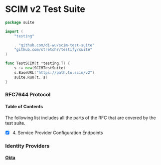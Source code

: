 # SCIM v2 Test Suite

```go
package suite

import (
	"testing"

	. "github.com/di-wu/scim-test-suite"
	"github.com/stretchr/testify/suite"
)

func TestSCIM(t *testing.T) {
	s := new(SCIMTestSuite)
	s.BaseURL("https://path.to.scim/v2")
	suite.Run(t, s)
}
```

### RFC7644 Protocol
#### Table of Contents
The following list includes all the parts of the RFC that are covered by the test suite.
- [x] 4\. Service Provider Configuration Endpoints

### Identity Providers
#### [Okta](./idp/okta/)
